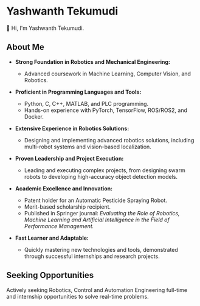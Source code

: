 # Yashwanth Tekumudi

👋 Hi, I'm Yashwanth Tekumudi.

## About Me

- **Strong Foundation in Robotics and Mechanical Engineering:** 
  - Advanced coursework in Machine Learning, Computer Vision, and Robotics.
  
- **Proficient in Programming Languages and Tools:** 
  - Python, C, C++, MATLAB, and PLC programming.
  - Hands-on experience with PyTorch, TensorFlow, ROS/ROS2, and Docker.
  
- **Extensive Experience in Robotics Solutions:** 
  - Designing and implementing advanced robotics solutions, including multi-robot systems and vision-based localization.
  
- **Proven Leadership and Project Execution:** 
  - Leading and executing complex projects, from designing swarm robots to developing high-accuracy object detection models.
  
- **Academic Excellence and Innovation:** 
  - Patent holder for an Automatic Pesticide Spraying Robot.
  - Merit-based scholarship recipient.
  - Published in Springer journal: *Evaluating the Role of Robotics, Machine Learning and Artificial Intelligence in the Field of Performance Management.*
  
- **Fast Learner and Adaptable:** 
  - Quickly mastering new technologies and tools, demonstrated through successful internships and research projects.

## Seeking Opportunities

Actively seeking Robotics, Control and Automation Engineering full-time and internship opportunities to solve real-time problems.

